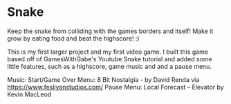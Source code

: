 # Snake
Keep the snake from colliding with the games borders and itself! Make it grow by eating food and beat the highscore! :)

This is my first larger project and my first video game. I built this game based off of GamesWithGabe's Youtube Snake tutorial and added some little features, such as a highscore, game music and and a pause menu.

Music:
Start/Game Over Menu: 8 Bit Nostalgia - by David Renda via https://www.fesliyanstudios.com/
Pause Menu: Local Forecast – Elevator by Kevin MacLeod
